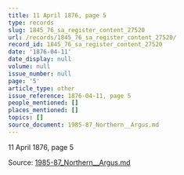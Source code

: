 ```yaml
---
title: 11 April 1876, page 5
type: records
slug: 1845_76_sa_register_content_27520
url: /records/1845_76_sa_register_content_27520/
record_id: 1845_76_sa_register_content_27520
date: '1876-04-11'
date_display: null
volume: null
issue_number: null
page: '5'
article_type: other
issue_reference: 1876-04-11, page 5
people_mentioned: []
places_mentioned: []
topics: []
source_document: 1985-87_Northern__Argus.md
---
```


11 April 1876, page 5

Source: [1985-87_Northern__Argus.md](/downloads/markdown/1985-87_Northern__Argus.md)
